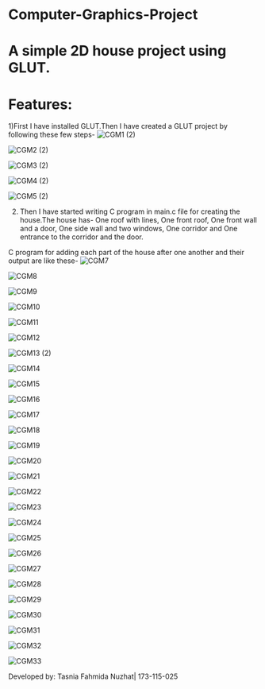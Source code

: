 # Computer-Graphics-Project

# A simple 2D house project using GLUT.

# Features:
1)First I have installed GLUT.Then I have created a GLUT project by following these few steps-
![CGM1 (2)](https://user-images.githubusercontent.com/85027870/169045839-e44f23a7-3853-48ea-b415-4802dc8fb4dc.png)


![CGM2 (2)](https://user-images.githubusercontent.com/85027870/169045891-07796411-df11-4a14-b786-4fd6a3c98347.png)


![CGM3 (2)](https://user-images.githubusercontent.com/85027870/169045973-2bc3e1da-219b-40a5-879f-6c3ff407e182.png)


![CGM4 (2)](https://user-images.githubusercontent.com/85027870/169046045-5506f236-2bff-44bb-aa47-1467c614428b.png)


![CGM5 (2)](https://user-images.githubusercontent.com/85027870/169047005-f4726b69-6e91-4593-ae9f-934d024bd136.png)

2) Then I have started writing C program in main.c file for creating the house.The house has-
   One roof with lines,
   One front roof,
   One front wall and a door,
   One side wall and two windows,
   One corridor and
   One entrance to the corridor and the door.
   
C program for adding each part of the house after one another and their output are like these-
![CGM7](https://user-images.githubusercontent.com/85027870/169051231-5c608239-409c-48ea-b304-20d51f810bf8.png)


![CGM8](https://user-images.githubusercontent.com/85027870/169051397-457d7d05-b4ae-48e0-8a7b-3f243f334fef.png)


![CGM9](https://user-images.githubusercontent.com/85027870/169051496-0f9d6b39-a19c-428f-a679-05b7bf1b098d.png)


![CGM10](https://user-images.githubusercontent.com/85027870/169051569-c32f9f80-22f9-44bf-b49c-7a60d135cb37.png)


![CGM11](https://user-images.githubusercontent.com/85027870/169052065-06daa9fd-4943-4bc6-8c46-db15c194c2fe.png)


![CGM12](https://user-images.githubusercontent.com/85027870/169053216-13ffb18c-2c69-4e9d-8d31-05a9b0486607.png)


![CGM13 (2)](https://user-images.githubusercontent.com/85027870/169053687-1c15f4dc-8e5b-4286-8b80-59128cf32ab1.png)


![CGM14](https://user-images.githubusercontent.com/85027870/169054899-6ddc30ed-33fd-4712-a6b7-03223f907402.png)


![CGM15](https://user-images.githubusercontent.com/85027870/169055092-e992cdb9-2d07-4779-966f-96cd260aa25a.png)


![CGM16](https://user-images.githubusercontent.com/85027870/169056363-f5dcce58-cebb-4fc2-838b-56d4a0de61a3.png)


![CGM17](https://user-images.githubusercontent.com/85027870/169056499-0692608f-0b8c-4c0d-bcb7-bef59a67f4bc.png)


![CGM18](https://user-images.githubusercontent.com/85027870/169057507-ed730384-e96f-44df-acab-a99f36aee256.png)


![CGM19](https://user-images.githubusercontent.com/85027870/169057622-4efe0836-36eb-4221-a0d6-c27c994c8ce9.png)


![CGM20](https://user-images.githubusercontent.com/85027870/169058594-89e126f0-c3d1-480e-be90-165492a97888.png)


![CGM21](https://user-images.githubusercontent.com/85027870/169058725-3b35a35b-93c6-48ce-a6c7-b1b5855cea79.png)


![CGM22](https://user-images.githubusercontent.com/85027870/169060014-4e01df0a-c800-407f-82e9-688ae172fccf.png)


![CGM23](https://user-images.githubusercontent.com/85027870/169060085-4dbae714-0145-4112-8581-a588329cc8a5.png)


![CGM24](https://user-images.githubusercontent.com/85027870/169060714-77553d2f-e0c2-4ca5-99b1-a655961f2f34.png)


![CGM25](https://user-images.githubusercontent.com/85027870/169060789-89a09fc3-de45-4de0-8e7b-78bf4f186a8d.png)


![CGM26](https://user-images.githubusercontent.com/85027870/169061240-13c80533-a398-4717-8099-f49dca3dd16b.png)


![CGM27](https://user-images.githubusercontent.com/85027870/169061364-212bfee0-b107-4c99-9c9a-ad24796fb6eb.png)


![CGM28](https://user-images.githubusercontent.com/85027870/169061813-cb54b55f-f6a9-4c68-badc-d6e10899b1d5.png)


![CGM29](https://user-images.githubusercontent.com/85027870/169061884-63b0bf71-e5c3-4359-b00d-702c723cf33c.png)


![CGM30](https://user-images.githubusercontent.com/85027870/169062387-e596ff93-4acc-4ce1-b21b-54cc0a0f963c.png)


![CGM31](https://user-images.githubusercontent.com/85027870/169062466-19a8b5ed-db47-461a-9c23-2b1d52400ad5.png)


![CGM32](https://user-images.githubusercontent.com/85027870/169063399-b2633cae-114c-4396-bdbe-44fcd1e7a7a5.png)


![CGM33](https://user-images.githubusercontent.com/85027870/169063488-bbeaa709-edf5-4f51-86da-a117d88d586e.gif)

Developed by: Tasnia Fahmida Nuzhat| 173-115-025





